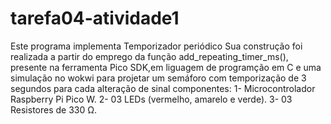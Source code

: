 # tarefa04-atividade1
Este programa implementa Temporizador periódico
Sua construção foi realizada a partir do emprego da função add_repeating_timer_ms(), presente na ferramenta Pico SDK,em liguagem de programção em C e uma simulação no wokwi para projetar um semáforo com temporização de 3 segundos para cada alteração de sinal
componentes: 
1- Microcontrolador Raspberry Pi Pico W.
2- 03 LEDs (vermelho, amarelo e verde).
3- 03 Resistores de 330 Ω.

